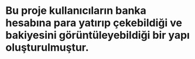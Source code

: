 # Bu proje kullanıcıların  banka hesabına para yatırıp çekebildiği ve bakiyesini görüntüleyebildiği bir yapı oluşturulmuştur.
